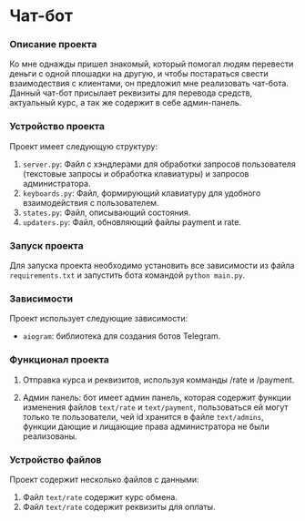 # Чат-бот

### Описание проекта

Ко мне однажды пришел знакомый, который помогал людям перевести деньги с одной плошадки на другую, и чтобы постараться свести взаимодествия с клиентами, он предложил мне реализовать чат-бота. Данный чат-бот присылает реквизиты для перевода средств, актуальный курс, а так же содержит в себе админ-панель.

### Устройство проекта

Проект имеет следующую структуру:
1. `server.py`: Файл с хэндлерами для обработки запросов пользователя (текстовые запросы и обработка клавиатуры) и запросов администратора.
2. `keyboards.py`: Файл, формирующий клавиатуру для удобного взаимодействия с пользователем.
3. `states.py`: Файл, описывающий состояния.
4. `updaters.py`: Файл, обновляющий файлы payment и rate.
   
### Запуск проекта

Для запуска проекта необходимо установить все зависимости из файла `requirements.txt` и запустить бота командой `python main.py`.

### Зависимости

Проект использует следующие зависимости:
- `aiogram`: библиотека для создания ботов Telegram.

### Функционал проекта

1. Отправка курса и реквизитов, используя комманды /rate и /payment.

2. Админ панель: бот имеет админ панель, которая содержит функции изменения файлов `text/rate` и `text/payment`, пользоваться ей могут только те пользователи, чей id хранится в файле `text/admins`, функции дающие и лищающие права администратора не были реализованы.

### Устройство файлов

Проект содержит несколько файлов с данными:
1. Файл `text/rate` содержит курс обмена.
2. Файл `text/rate` содержит реквизиты для оплаты. 

